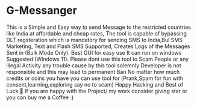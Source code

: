 # G-Messanger
This is a Simple and Easy way to send Message to the restricted countries like India at affordable and cheap rates, The tool is capable of bypassing DLT regsteration which is mandatory for sending SMS to India,Bul SMS Marketing, Text and Flash SMS Supported, Creates Logs of the Messages Sent in (Bulk Mode Only). Best GUI for easy use It can run on windows Suggested (Windows 11). Please dont use this tool to Scam People or any illegal Activity any trouble cause by this tool solemnly Developer is not responsible and this may lead to permanent Ban No matter how much credits or coins you have you can use tool for (Prank,Spam for fun with consent,learning,exploring say no to scam) Happy Hacking and Best of Luck 🤞 If you are happy with the Project/ my work consider giving star or you can buy me a Coffee :)
